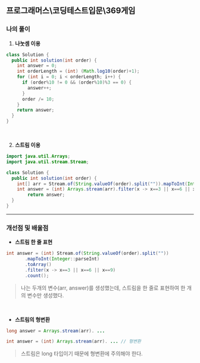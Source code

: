 ## 프로그래머스\코딩테스트입문\369게임

### 나의 풀이

1. **나눗셈 이용**

```java
class Solution {
  public int solution(int order) {
    int answer = 0;
    int orderLength = (int) (Math.log10(order)+1);
    for (int i = 0; i < orderLength; i++) {
      if (order%10 != 0 && (order%10)%3 == 0) {
        answer++;
      }
      order /= 10;
    }
    return answer;
  }
}
```

<br/>

2. **스트림 이용**

```java
import java.util.Arrays;
import java.util.stream.Stream;

class Solution {
  public int solution(int order) {
    int[] arr = Stream.of(String.valueOf(order).split("")).mapToInt(Integer::parseInt).toArray();
    int answer = (int) Arrays.stream(arr).filter(x -> x==3 || x==6 || x==9).count();
		return answer;
  }
}
```

---

### 개선점 및 배울점

- **스트림 한 줄 표현**

```java
int answer = (int) Stream.of(String.valueOf(order).split(""))
       .mapToInt(Integer::parseInt)
       .toArray()
       .filter(x -> x==3 || x==6 || x==9)
       .count();
```

> 나는 두개의 변수(arr, answer)를 생성했는데, 스트림을 한 줄로 표현하여 한 개의 변수만 생성했다.

<br/>

- **스트림의 형변환**

```java
long answer = Arrays.stream(arr). ...

int answer = (int) Arrays.stream(arr). ... // 형변환
```

> 스트림은 long 타입이기 때문에 형변환에 주의해야 한다.
